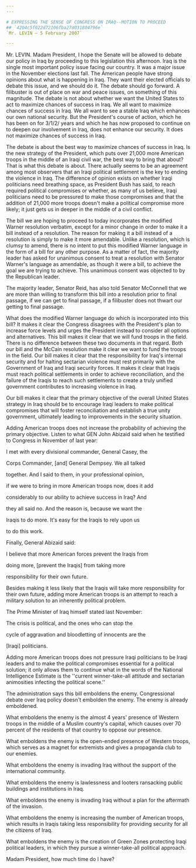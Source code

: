 ```yaml
---
---

# EXPRESSING THE SENSE OF CONGRESS ON IRAQ--MOTION TO PROCEED
## `4204c5f022d72106fba27d031804796e`
`Mr. LEVIN — 5 February 2007`

---
```



Mr. LEVIN. Madam President, I hope the Senate will be allowed to 
debate our policy in Iraq by proceeding to this legislation this 
afternoon. Iraq is the single most important policy issue facing our 
country. It was a major issue in the November elections last fall. The 
American people have strong opinions about what is happening in Iraq. 
They want their elected officials to debate this issue, and we should 
do it. The debate should go forward. A filibuster is out of place on 
war and peace issues, on something of this magnitude. The debate is not 
about whether we want the United States to act to maximize chances of 
success in Iraq. We all want to maximize chances of success in Iraq. We 
all want to see a stable Iraq which enhances our own national security. 
But the President's course of action, which he has been on for 3/1/2/ 
years and which he has now proposed to continue on to deepen our 
involvement in Iraq, does not enhance our security. It does not 
maximize chances of success in Iraq.

The debate is about the best way to maximize chances of success in 
Iraq. Is the new strategy of the President, which puts over 21,000 more 
American troops in the middle of an Iraqi civil war, the best way to 
bring that about? That is what this debate is about. There actually 
seems to be an agreement among most observers that an Iraqi political 
settlement is the key to ending the violence in Iraq. The difference of 
opinion exists on whether Iraqi politicians need breathing space, as 
President Bush has said, to reach required political compromises or 
whether, as many of us believe, Iraqi politicians need to be pressured 
to make those compromises and that the addition of 21,000 more troops 
doesn't make a political compromise more likely; it just gets us in 
deeper in the middle of a civil conflict.

The bill we are hoping to proceed to today incorporates the modified 
Warner resolution verbatim, except for a minor change in order to make 
it a bill instead of a resolution. The reason for making it a bill 
instead of a resolution is simply to make it more amendable. Unlike a 
resolution, which is clumsy to amend, there is no intent to put this 
modified Warner language in the form of a bill for any other purpose. 
As a matter of fact, the majority leader has asked for unanimous 
consent to treat a resolution with Senator Warner's language as 
amendable, as though it were a bill, to achieve the goal we are trying 
to achieve. This unanimous consent was objected to by the Republican 
leader.

The majority leader, Senator Reid, has also told Senator McConnell 
that we are more than willing to transform this bill into a resolution 
prior to final passage, if we can get to final passage, if a filibuster 
does not thwart our getting to final passage.

What does the modified Warner language do which is incorporated into 
this bill? It makes it clear the Congress disagrees with the 
President's plan to increase force levels and urges the President 
instead to consider all options and alternatives. This bill makes it 
clear that we will fund troops in the field. There is no difference 
between these two documents in that regard. Both our bill and the 
McCain resolution make it clear we want to fund the troops in the 
field. Our bill makes it clear that the responsibility for Iraq's 
internal security and for halting sectarian violence must rest 
primarily with the Government of Iraq and Iraqi security forces. It 
makes it clear that Iraqis must reach political settlements in order to 
achieve reconciliation, and the failure of the Iraqis to reach such 
settlements to create a truly unified government contributes to 
increasing violence in Iraq.

Our bill makes it clear that the primary objective of the overall 
United States strategy in Iraq should be to encourage Iraqi leaders to 
make political compromises that will foster reconciliation and 
establish a true unity government, ultimately leading to improvements 
in the security situation.

Adding American troops does not increase the probability of achieving 
the primary objective. Listen to what GEN John Abizaid said when he 
testified to Congress in November of last year:




 I met with every divisional commander, General Casey, the 


 Corps Commander, [and] General Dempsey. We all talked 


 together. And I said to them, in your professional opinion, 


 if we were to bring in more American troops now, does it add 


 considerably to our ability to achieve success in Iraq? And 


 they all said no. And the reason is, because we want the 


 Iraqis to do more. It's easy for the Iraqis to rely upon us 


 to do this work.


Finally, General Abizaid said:




 I believe that more American forces prevent the Iraqis from 


 doing more, [prevent the Iraqis] from taking more 


 responsibility for their own future.


Besides making it less likely that the Iraqis will take more 
responsibility for their own future, adding more American troops is an 
attempt to reach a military solution to an inherently political 
problem.

The Prime Minister of Iraq himself stated last November:




 The crisis is political, and the ones who can stop the 


 cycle of aggravation and bloodletting of innocents are the 


 [Iraqi] politicians.

Adding more American troops does not pressure Iraqi politicians to be 
Iraqi leaders and to make the political compromises essential for a 
political solution; it only allows them to continue what in the words 
of the National Intelligence Estimate is the ''current winner-take-all 
attitude and sectarian animosities infecting the political scene.''

The administration says this bill emboldens the enemy. Congressional 
debate over Iraq policy doesn't embolden the enemy. The enemy is 
already emboldened.

What emboldens the enemy is the almost 4 years' presence of Western 
troops in the middle of a Muslim country's capital, which causes over 
70 percent of the residents of that country to oppose our presence.



What emboldens the enemy is the open-ended presence of Western 
troops, which serves as a magnet for extremists and gives a propaganda 
club to our enemies.

What emboldens the enemy is invading Iraq without the support of the 
international community.

What emboldens the enemy is lawlessness and looters ransacking public 
buildings and institutions in Iraq.

What emboldens the enemy is invading Iraq without a plan for the 
aftermath of the invasion.

What emboldens the enemy is increasing the number of American troops, 
which results in Iraqis taking less responsibility for providing 
security for all the citizens of Iraq.

What emboldens the enemy is the creation of Green Zones protecting 
Iraqi political leaders, in which they pursue a winner-take-all 
political approach.

Madam President, how much time do I have?